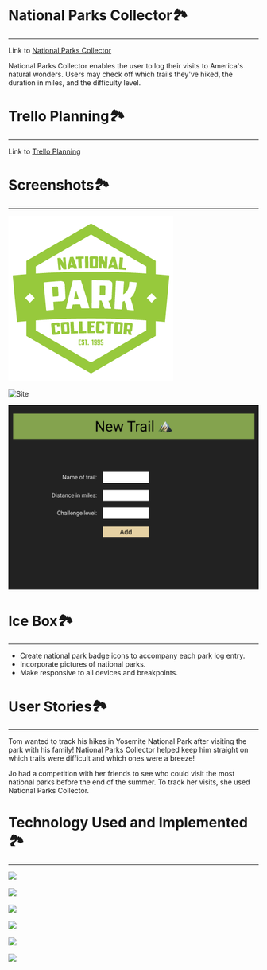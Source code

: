 # National Parks Collector🏞
----
Link to [National Parks Collector](https://nationalparkscollector.herokuapp.com/)

National Parks Collector enables the user to log their visits to America's natural wonders. Users may check off which trails they've hiked, the duration in miles, and the difficulty level.

# Trello Planning🏞
----
Link to [Trello Planning](https://trello.com/b/ZsAXpnDL/national-parks-collector)

# Screenshots🏞
----
![Badge](public/images/npcbadge.png)

![Site](/assets/Site.png)

![Wireframe](public/images/wireframe.png)

# Ice Box🏞
----
- Create national park badge icons to accompany each park log entry.
- Incorporate pictures of national parks.
- Make responsive to all devices and breakpoints.

# User Stories🏞
----
Tom wanted to track his hikes in Yosemite National Park after visiting the park with his family! National Parks Collector helped keep him straight on which trails were difficult and which ones were a breeze!

Jo had a competition with her friends to see who could visit the most national parks before the end of the summer. To track her visits, she used National Parks Collector.

# Technology Used and Implemented🏞
----

<a href="a"><img src="https://img.shields.io/badge/GitHub-100000?style=for-the-badge&logo=github&logoColor=white"/></a>

<a href="a"><img src="https://img.shields.io/badge/JavaScript-F7DF1E?style=for-the-badge&logo=javascript&logoColor=black"/></a>

<a href="a"><img src="https://img.shields.io/badge/HTML-239120?style=for-the-badge&logo=html5&logoColor=white"/></a>

<a href="a"><img src="https://img.shields.io/badge/CSS-239120?&style=for-the-badge&logo=css3&logoColor=white"/></a>

<a href="a"><img src="https://img.shields.io/badge/Express.js-404D59?style=for-the-badge"/></a>

<a href="a"><img src="https://img.shields.io/badge/Node.js-43853D?style=for-the-badge&logo=node.js&logoColor=white"/></a>